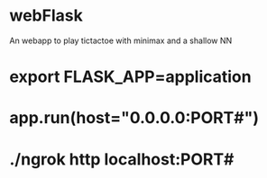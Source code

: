 # webFlask
An webapp to play tictactoe with minimax and a shallow NN



# export FLASK_APP=application
# app.run(host="0.0.0.0:PORT#")
# ./ngrok http localhost:PORT#
